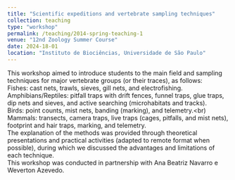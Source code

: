 ```yaml
---
title: "Scientific expeditions and vertebrate sampling techniques"
collection: teaching
type: "workshop"
permalink: /teaching/2014-spring-teaching-1
venue: "12nd Zoology Summer Course"
date: 2024-18-01
location: "Instituto de Biociências, Universidade de São Paulo"
---
```


This workshop aimed to introduce students to the main field and sampling techniques for major vertebrate groups (or their traces), as follows:<br>
Fishes: cast nets, trawls, sieves, gill nets, and electrofishing.<br>
Amphibians/Reptiles: pitfall traps with drift fences, funnel traps, glue traps, dip nets and sieves, and active searching (microhabitats and tracks).<br>
Birds: point counts, mist nets, banding (marking), and telemetry.<br)
Mammals: transects, camera traps, live traps (cages, pitfalls, and mist nets), footprint and hair traps, marking, and telemetry.<br>
The explanation of the methods was provided through theoretical presentations and practical activities (adapted to remote format when possible), during which we discussed the advantages and limitations of each technique.<br>
This workshop was conducted in partnership with Ana Beatriz Navarro e Weverton Azevedo.
